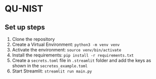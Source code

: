 # QU-NIST

## Set up steps

1. Clone the repository
2. Create a Virtual Environment: `python3 -m venv venv`
3. Activate the environment: `source venv/bin/activate`
4. Install the requirements: `pip install -r requirements.txt`
5. Create a `secrets.toml` file in `.streamlit` folder and add the keys as shown in the `secretes_example.toml`
6. Start Streamlit: `streamlit run main.py`

